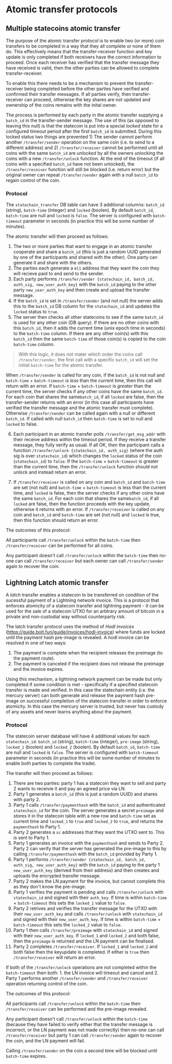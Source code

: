 # Atomic transfer protocols

## Multiple statecoins atomic transfer

The purpose of the atomic transfer protocol is to enable two (or more) coin transfers to be completed in a way that they all complete or none of them do. This effectively means that the transfer-receiver function and key update is only completed if both receivers have the correct information to proceed. Once each receiver has verified that the transfer message they have received is valid, then the other parties can be allowed to complete transfer-receiver. 

To enable this there needs to be a mechanism to prevent the transfer-receiver being completed before the other parties have verified and confirmed their transfer messages. If all parties verify, then transfer-receiver can proceed, otherwise the key shares are not updated and ownership of the coins remains with the inital owner. 

The process is performed by each party in the atomic transfer supplying a `batch_id` in the transfer-sender message. The use of this (as opposed to leaving this null) is that the statecoin is put into a special *locked* state for a configured timeout period after the first `batch_id` is submitted. During this locked status two things are prevented 1) The sender cannot perform another `/transfer/sender` operation on the same coin (i.e. to send to a different address) and 2) `/transfer/receiver` cannot be performed until all coins with the same `batch_id` are *unlocked* by all the owners unlocking the coins with a new `/transfer/unlock` function. At the end of the timeout (if all coins with a specified `batch_id` have not been unlocked), the `/transfer/receiver` function will still be blocked (i.e. return error) but the original owner can repeat `/transfer/sender` again with a null `batch_id` to regain control of the coin. 

### Protocol

The `statechain_transfer` DB table can have 3 additional columns: `batch_id` (string), `batch-time` (integer) and `locked` (boolen). By default `batch_id`, `batch-time` are null and `locked` is `false`. The server is configured with `batch-timeout` parameter in seconds (in practice this will be some number of minutes). 

The atomic transfer will then proceed as follows:

1. The two or more parties that want to engage in an atomic transfer cooperate and share a `batch_id` (this is just a random UUID generated by one of the participants and shared with the other). One party can generate it and share with the others. 
2. The parties each generate a `ml1` address that they want the coin they will recieve paid to and send to the sender.  
3. Each party performs `/transfer/sender {statechain_id, batch_id, auth_sig, new_user_auth_key}` with the `batch_id` paying to the other party `new_user_auth_key` and then create and upload the transfer message. 
4. If the `batch_id` is set in `/transfer/sender` (and not null) the server adds this to the `batch_id` DB column for the `statechain_id` and updates the `locked` status to `true`. 
5. The server then checks all other statecoins to see if the same `batch_id` is used for any other coin (DB query). 
If there are no other coins with this `batch_id`, then it adds the current time (unix epoch time in seconds) to the `batch-time` column. 
If there are any other coin(s) with this `batch_id` then the same `batch-time` of those coin(s) is copied to the coin `batch-time` column. 

> With this logic, it does not mater which order the coins call `/transfer/sender`, the first call with a specific `batch_id` will set the initial `batch-time` for the atomic transfer. 

When `/transfer/sender` is called for any coin, if the `batch_id` is not null and `batch-time` + `batch-timeout` is *less* than the current time, then this call will return with an error.
If `batch-time` + `batch-timeout` is *greater* than the current time, the server checks if any other coins have the same `batch_id`. For each coin that shares the same`batch_id`, if all `locked` are false, then the transfer-sender returns with an error (in this case all participants have verified the transfer message and the atomic transfer must complete). 
Otherwise `/transfer/sender` can be called again with a null or different `batch_id`. If called with null `batch_id` then `batch-time` is set to null and `locked` to false. 

6. Each participant in an atomic transfer polls `/transfer/get_msg_addr` with their receive address within the timeout period. If they receive a transfer message, they fully verify as usual. If all OK, then the participant calls a function `/transfer/unlock {statechain_id, auth_sig}` (where the auth sig is over `statechain_id`) which changes the `locked` status of the coin (`statechain_id`) to `false`.
If the `batch-time` + `batch-timeout` is greater than the current time, then the `/transfer/unlock` function should not unlock and instead return an error. 

7. If `/transfer/receiver` is called on any coin and `batch_id` and `batch-time` are set (not null) and `batch-time` + `batch-timeout` is less than the current time, and `locked` is false, then the server checks if any other coins have the same `batch_id`. For each coin that shares the same`batch_id`, if all `locked` are false, then the function proceeds with the key update, otherwise it returns with an error. 
If `/transfer/receiver` is called on any coin and `batch_id` and `batch-time` are set (not null) and `locked` is true, then this function should return an error. 

The outcomes of this protocol:

All participants call `/transfer/unlock` within the `batch-time` then `/transfer/receiver` can be performed for all coins. 

Any participant doesn't call `/transfer/unlock` within the `batch-time` then no-one can call `/transfer/receiver` but each owner can call `/transfer/sender` again to recover the coin. 

## Lightning Latch atomic transfer

A *latch* transfer enables a statecoin to be transferred on condition of the sucessful payment of a Lightning network invoice. This is a protocol that enforces atomicity of a statecoin transfer and lightning payment - it can be used for the sale of a statecoin UTXO for an arbtrary amount of bitcoin in a private and non-custodial way without counterparty risk. 

The latch transfer protocol uses the method of *Hodl invoices* (https://guide.bolt.fun/guide/invoices/hodl-invoice) where funds are locked until the payment hash pre-image is revealed. A hodl invoice can be resolved in one of two ways: 

1. The payment is complete when the recipient releases the preimage (to the payment route). 
2. The payment is canceled if the recipient does not release the preimage and the invoice expires.

Using this mechanism, a lightning network payment can be made but only completed if some condition is met - specifically if a specified statecoin transfer is made and verified. In this case the statechain entity (i.e. the mercury server) can both generate and release the payment hash pre-image on successful completion of the statecoin transfer in order to enforce atomicity. In this case the mercury server is trusted, but never has custody of any assets and never learns anything about the payment. 

### Protocol

The statecoin server database will have 4 additional values for each `statechain_id`: `batch_id` (string), `batch-time` (integer), `pre-image` (string), `locked_1` (boolen) and `locked_2` (boolen). By default `batch_id`, `batch-time` are null and `locked` is `false`. The server is configured with `batch-timeout` parameter in seconds (in practice this will be some number of minutes to enable both parties to complete the trade). 

The transfer will then proceed as follows:

1. There are two parties: party 1 has a statecoin they want to sell and party 2 wants to receivie it and pay an agreed price via LN. 
2. Party 1 generates a `batch_id` (this is just a random UUID) and shares with party 2.
3. Party 1 calls `/transfer/paymenthash` with the `batch_id` and authenticated `statechain_id` for the coin. The server generates a secret `preimage` and stores it in the statecoin table with a new row and `batch-time` set as current time and `locked_1` to `true` and `locked_2` to `true`, and returns the `paymenthash` to Party 1. 
4. Party 2 generates a `sc` addresses that they want the UTXO sent to. This is sent to Party 1. 
5. Party 1 generates an invoice with the `paymenthash` and sends to Party 2. Party 2 can verify that the server has generated the pre-image to this by calling `/transfer/paymenthash` with the `batch_id` provided by Party 1. 
6. Party 1 performs `/transfer/sender {statechain_id, batch_id, auth_sig, new_user_auth_key}` with the `batch_id` paying to the party 1 `new_user_auth_key` (derived from their address) and then creates and uploads the encrypted transfer message.
7. Party 2 makes the LN payment for the invoice, but cannot complete this as they don't know the pre-image.
8. Party 1 verifies the payment is pending and calls `/transfer/unlock` with `statechain_id` and signed with their `auth_key`. If time is within `batch-time` + `batch-timeout` this sets the `locked_1` value to `false`.
9. Party 2 retrives and verifies the transfer message for the UTXO with their `new_user_auth_key` and calls `/transfer/unlock` with `statechain_id` and signed with their `new_user_auth_key`. If time is within `batch-time` + `batch-timeout` this sets the `locked_2` value to `false`.
10. Party 1 then calls `/transfer/preimage` with `statechain_id` and signed with their `new_user_auth_key`. If `locked_1` and `locked_2` and both false, then the `preimage` is returned and the LN payment can be finalised.
11. Party 2 completes `/transfer/receiver`. If `locked_1` and `locked_2` and both false then the keyupdate is completed. If either is `true` then `/transfer/receiver` will return an error. 

If both of the `/transfer/unlock` operations are not completed within the `batch-timeout` then both: 1. the LN invoice will timeout and cancel and 2. Party 1 performs another `/transfer/sender` and `/transfer/receiver` operation returning control of the coin. 

The outcomes of this protocol:

All participants call `/transfer/unlock` within the `batch-time` then `/transfer/receiver` can be performed and the pre-image revealed. 

Any participant doesn't call `/transfer/unlock` within the `batch-time` (because they have failed to verify either that the transfer message is incorrect, or the LN payment was not made correctly) then no-one can call `/transfer/receiver` but party 1 can call `/transfer/sender` again to recover the coin, and the LN payment will fail. 

Calling `/transfer/sender` on the coin a second time will be blocked until `batch-time` expires. 
